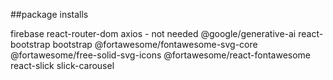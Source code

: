 ##package installs

firebase
react-router-dom
axios - not needed
@google/generative-ai
react-bootstrap
bootstrap
@fortawesome/fontawesome-svg-core
@fortawesome/free-solid-svg-icons
@fortawesome/react-fontawesome
react-slick
slick-carousel
